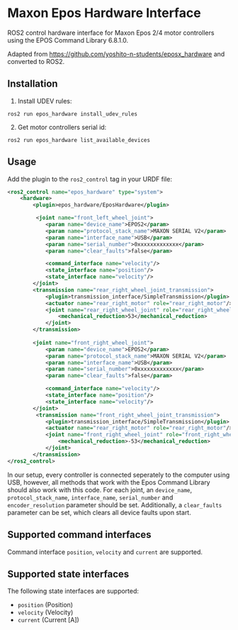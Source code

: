 # Maxon Epos Hardware Interface
ROS2 control hardware interface for Maxon Epos 2/4 motor controllers using the EPOS Command Library 6.8.1.0.

Adapted from https://github.com/yoshito-n-students/eposx_hardware and converted to ROS2.

## Installation
1. Install UDEV rules:
```commandline
ros2 run epos_hardware install_udev_rules
```
2. Get motor controllers serial id:
```commandline
ros2 run epos_hardware list_available_devices
```

## Usage
Add the plugin to the `ros2_control` tag in your URDF file:
```xml
<ros2_control name="epos_hardware" type="system">
    <hardware>
        <plugin>epos_hardware/EposHardware</plugin>

         <joint name="front_left_wheel_joint">
            <param name="device_name">EPOS2</param>
            <param name="protocol_stack_name">MAXON SERIAL V2</param>
            <param name="interface_name">USB</param>
            <param name="serial_number">0xxxxxxxxxxxxx</param>
            <param name="clear_faults">false</param>

            <command_interface name="velocity"/>
            <state_interface name="position"/>
            <state_interface name="velocity"/>
        </joint>
        <transmission name="rear_right_wheel_joint_transmission">
            <plugin>transmission_interface/SimpleTransmission</plugin>
            <actuator name="rear_right_motor" role="rear_right_motor"/>
            <joint name="rear_right_wheel_joint" role="rear_right_wheel_joint">
                <mechanical_reduction>53</mechanical_reduction>
            </joint>
        </transmission>
        
        <joint name="front_right_wheel_joint">
            <param name="device_name">EPOS2</param>
            <param name="protocol_stack_name">MAXON SERIAL V2</param>
            <param name="interface_name">USB</param>
            <param name="serial_number">0xxxxxxxxxxxxx</param>
            <param name="clear_faults">false</param>

            <command_interface name="velocity"/>
            <state_interface name="position"/>
            <state_interface name="velocity"/>
        </joint>
         <transmission name="front_right_wheel_joint_transmission">
            <plugin>transmission_interface/SimpleTransmission</plugin>
            <actuator name="rear_right_motor" role="rear_right_motor"/>
            <joint name="front_right_wheel_joint" role="front_right_wheel_joint">
                <mechanical_reduction>-53</mechanical_reduction>
            </joint>
        </transmission>
</ros2_control>
```

In our setup, every controller is connected seperately to the computer using USB, however, all methods that work with the Epos Command Library should also work with this code. For each joint, an `device_name`, `protocol_stack_name`, `interface_name`, `serial_number` and `encoder_resolution` parameter should be set. Additionally, a `clear_faults` parameter can be set, which clears all device faults upon start.

## Supported command interfaces
Command interface `position`, `velocity` and `current` are supported.

## Supported state interfaces
The following state interfaces are supported:

* `position` (Position)
* `velocity` (Velocity) 
* `current` (Current \[A\])
